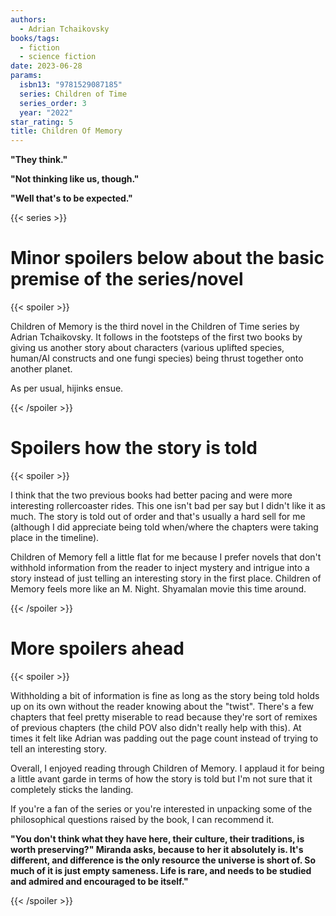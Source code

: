 ```yaml
---
authors:
  - Adrian Tchaikovsky
books/tags:
  - fiction
  - science fiction
date: 2023-06-28
params:
  isbn13: "9781529087185"
  series: Children of Time
  series_order: 3
  year: "2022"
star_rating: 5
title: Children Of Memory
---
```


**"They think."**

**"Not thinking like us, though."**

**"Well that's to be expected."**

<!--more-->

{{< series >}}

# Minor spoilers below about the basic premise of the series/novel

{{< spoiler >}}

Children of Memory is the third novel in the Children of Time series by Adrian Tchaikovsky. It follows in the footsteps of the first two books by giving us another story about characters (various uplifted species, human/AI constructs and one fungi species) being thrust together onto another planet.

As per usual, hijinks ensue.

{{< /spoiler >}}

# Spoilers how the story is told

{{< spoiler >}}

I think that the two previous books had better pacing and were more interesting rollercoaster rides. This one isn't bad per say but I didn't like it as much. The story is told out of order and that's usually a hard sell for me (although I did appreciate being told when/where the chapters were taking place in the timeline).

Children of Memory fell a little flat for me because I prefer novels that don't withhold information from the reader to inject mystery and intrigue into a story instead of just telling an interesting story in the first place. Children of Memory feels more like an M. Night. Shyamalan movie this time around.

{{< /spoiler >}}

# More spoilers ahead

{{< spoiler >}}

Withholding a bit of information is fine as long as the story being told holds up on its own without the reader knowing about the "twist". There's a few chapters that feel pretty miserable to read because they're sort of remixes of previous chapters (the child POV also didn't really help with this). At times it felt like Adrian was padding out the page count instead of trying to tell an interesting story.

Overall, I enjoyed reading through Children of Memory. I applaud it for being a little avant garde in terms of how the story is told but I'm not sure that it completely sticks the landing.

If you're a fan of the series or you're interested in unpacking some of the philosophical questions raised by the book, I can recommend it.

**"You don't think what they have here, their culture, their traditions, is worth preserving?" Miranda asks, because to her it absolutely is. It's different, and difference is the only resource the universe is short of. So much of it is just empty sameness. Life is rare, and needs to be studied and admired and encouraged to be itself."**

{{< /spoiler >}}
